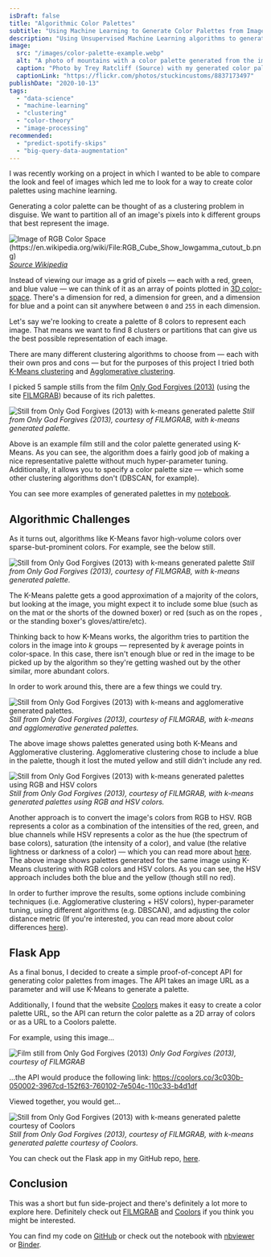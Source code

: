 ```yaml
---
isDraft: false
title: "Algorithmic Color Palettes"
subtitle: "Using Machine Learning to Generate Color Palettes from Images"
description: "Using Unsupervised Machine Learning algorithms to generate color palettes from film stills."
image:
  src: "/images/color-palette-example.webp"
  alt: "A photo of mountains with a color palette generated from the image."
  caption: "Photo by Trey Ratcliff (Source) with my generated color palette."
  captionLink: "https://flickr.com/photos/stuckincustoms/8837173497"
publishDate: "2020-10-13"
tags:
  - "data-science"
  - "machine-learning"
  - "clustering"
  - "color-theory"
  - "image-processing"
recommended:
  - "predict-spotify-skips"
  - "big-query-data-augmentation"
---
```


I was recently working on a project in which I wanted to be able to compare the look and feel of images which led me to look for a way to create color palettes using machine learning.

Generating a color palette can be thought of as a clustering problem in disguise. We want to partition all of an image's pixels into k different groups that best represent the image.

![Image of RGB Color Space (https://en.wikipedia.org/wiki/File:RGB_Cube_Show_lowgamma_cutout_b.png)](/images/rbg-color-space.webp)
_[Source Wikipedia](https://en.wikipedia.org/wiki/File:RGB_Cube_Show_lowgamma_cutout_b.png)_

Instead of viewing our image as a grid of pixels — each with a red, green, and blue value — we can think of it as an array of points plotted in [3D color-space](https://en.wikipedia.org/wiki/RGB_color_space). There's a dimension for red, a dimension for green, and a dimension for blue and a point can sit anywhere between `0` and `255` in each dimension.

Let's say we're looking to create a palette of 8 colors to represent each image. That means we want to find 8 clusters or partitions that can give us the best possible representation of each image.

There are many different clustering algorithms to choose from — each with their own pros and cons — but for the purposes of this project I tried both [K-Means clustering](https://en.wikipedia.org/wiki/K-means_clustering) and [Agglomerative clustering](https://en.wikipedia.org/wiki/Hierarchical_clustering#Agglomerative_clustering_example).

I picked 5 sample stills from the film [Only God Forgives (2013)](https://en.wikipedia.org/wiki/Only_God_Forgives) (using the site [FILMGRAB](http://film-grab.com/)) because of its rich palettes.

![Still from Only God Forgives (2013) with k-means generated palette](/images/palette-only-god-forgives-k-means-1.webp)
_Still from Only God Forgives (2013), courtesy of FILMGRAB, with k-means generated palette._

Above is an example film still and the color palette generated using K-Means. As you can see, the algorithm does a fairly good job of making a nice representative palette without much hyper-parameter tuning. Additionally, it allows you to specify a color palette size — which some other clustering algorithms don't (DBSCAN, for example).

You can see more examples of generated palettes in my [notebook](https://nbviewer.jupyter.org/github/a-poor/color-palettes/blob/main/color-palettes.ipynb#).

## Algorithmic Challenges

As it turns out, algorithms like K-Means favor high-volume colors over sparse-but-prominent colors. For example, see the below still.

![Still from Only God Forgives (2013) with k-means generated palette](/images/palette-only-god-forgives-k-means-2.webp)
_Still from Only God Forgives (2013), courtesy of FILMGRAB, with k-means generated palette._

The K-Means palette gets a good approximation of a majority of the colors, but looking at the image, you might expect it to include some blue (such as on the mat or the shorts of the downed boxer) or red (such as on the ropes , or the standing boxer's gloves/attire/etc).

Thinking back to how K-Means works, the algorithm tries to partition the colors in the image into _k_ groups — represented by _k_ average points in color-space. In this case, there isn't enough blue or red in the image to be picked up by the algorithm so they're getting washed out by the other similar, more abundant colors.

In order to work around this, there are a few things we could try.

![Still from Only God Forgives (2013) with k-means and agglomerative generated palettes.](/images/palette-only-god-forgives-k-means-vs-agglomerative.webp)
_Still from Only God Forgives (2013), courtesy of FILMGRAB, with k-means and agglomerative generated palettes._

The above image shows palettes generated using both K-Means and Agglomerative clustering. Agglomerative clustering chose to include a blue in the palette, though it lost the muted yellow and still didn't include any red.

![Still from Only God Forgives (2013) with k-means generated palettes using RGB and HSV colors](/images/palette-only-god-forgives-k-means-rgb-vs-hsv.webp)
_Still from Only God Forgives (2013), courtesy of FILMGRAB, with k-means generated palettes using RGB and HSV colors._

Another approach is to convert the image's colors from RGB to HSV. RGB represents a color as a combination of the intensities of the red, green, and blue channels while HSV represents a color as the hue (the spectrum of base colors), saturation (the intensity of a color), and value (the relative lightness or darkness of a color) — which you can read more about [here](https://en.wikipedia.org/wiki/HSL_and_HSV). The above image shows palettes generated for the same image using K-Means clustering with RGB colors and HSV colors. As you can see, the HSV approach includes both the blue and the yellow (though still no red).

In order to further improve the results, some options include combining techniques (i.e. Agglomerative clustering + HSV colors), hyper-parameter tuning, using different algorithms (e.g. DBSCAN), and adjusting the color distance metric (If you're interested, you can read more about color differences [here](https://en.wikipedia.org/wiki/Color_difference)).

## Flask App

As a final bonus, I decided to create a simple proof-of-concept API for generating color palettes from images. The API takes an image URL as a parameter and will use K-Means to generate a palette.

Additionally, I found that the website [Coolors](https://coolors.co/) makes it easy to create a color palette URL, so the API can return the color palette as a 2D array of colors or as a URL to a Coolors palette.

For example, using this image…

![Film still from Only God Forgives (2013)](/images/palettes-only-god-forgives-no-palette.webp)
_Only God Forgives (2013), courtesy of FILMGRAB_

...the API would produce the following link: https://coolors.co/3c030b-050002-3967cd-152f63-760102-7e504c-110c33-b4d1df

Viewed together, you would get...

![Still from Only God Forgives (2013) with k-means generated palette courtesy of Coolors](/images/palettes-only-god-forgives-with-generated-palette.webp)
_Still from Only God Forgives (2013), courtesy of FILMGRAB, with k-means generated palette courtesy of Coolors._

You can check out the Flask app in my GitHub repo, [here](https://github.com/a-poor/color-palettes).

## Conclusion

This was a short but fun side-project and there's definitely a lot more to explore here. Definitely check out [FILMGRAB](https://film-grab.com/) and [Coolors](https://coolors.co/) if you think you might be interested.

You can find my code on [GitHub](https://github.com/a-poor/color-palettes) or check out the notebook with [nbviewer](https://nbviewer.jupyter.org/github/a-poor/color-palettes/blob/main/color-palettes.ipynb#) or [Binder](https://mybinder.org/v2/gh/a-poor/color-palettes/main?filepath=color-palettes.ipynb).
